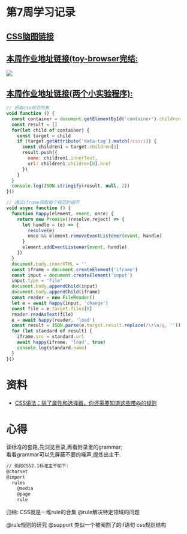 # 第7周学习记录
## [CSS脑图链接](https://www.processon.com/view/link/5eccafdd1e08530a9b1f1d3d)
## [本周作业地址链接(toy-browser完结:](./browser-toy)
![](https://jtr354.github.io/Frontend-01-Template/week07/browser-toy/viewport.jpg)
## [本周作业地址链接(两个小实验程序):](./)
```js
// 获取css规范列表
void function () {
  const container = document.getElementById('container').children
  const result = []
  for(let child of container) {
    const target = child
    if (target.getAttribute('data-tag').match(/css/i)) {
      const children1 = target.children[1]
      result.push({
        name: children1.innerText,
        url: children1.children[0].href
      })
    }
  }
  console.log(JSON.stringify(result, null, 2))
}()

// 通过iframe获取每个规范的细节
void async function () {
  function happy(element, event, once) {
    return new Promise((resolve,reject) => {
      let handle = (e) => {
        resolve(e)
        once && element.removeEventListener(event, handle)
      }
      element.addEventListener(event, handle)
    })
  }
  document.body.innerHTML = ''
  const iframe = document.createElement('iframe')
  const input = document.createElement('input')
  input.type = 'file'
  document.body.appendChild(input)
  document.body.appendChild(iframe)
  const reader = new FileReader()
  let e = await happy(input, 'change')
  const file = e.target.files[0]
  reader.readAsText(file)
  e = await happy(reader, 'load')
  const result = JSON.parse(e.target.result.replace(/\r\n/g, ''))
  for (let standard of result) {
    iframe.src = standard.url
    await happy(iframe, 'load', true)
    console.log(standard.name)
  }
}()
```

# 资料
- [CSS语法：除了属性和选择器，你还需要知道这些带@的规则](https://time.geekbang.org/column/article/80042)

# 心得
读标准的套路,先浏览目录,再看附录里的grammar;  
看看grammar可以先屏蔽不要的噪声,提炼出主干.
```bash
// 例如CSS2.1标准主干如下:
@charset
@import
  rules
    @media
    @page
    rule
```
归纳: CSS就是一堆rule的合集 @rule解决特定领域的问题

@rule规则的研究
@support 类似一个被阉割了的if语句
css规则结构
